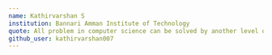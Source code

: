 ```yaml
---
name: Kathirvarshan S
institution: Bannari Amman Institute of Technology
quote: All problem in computer science can be solved by another level of indirection
github_user: kathirvarshan007
---
```

